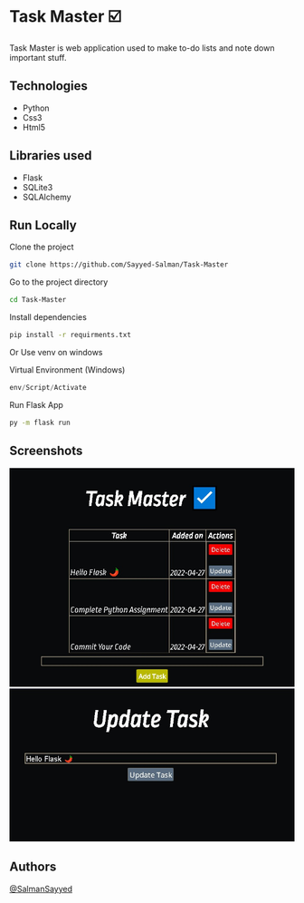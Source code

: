 # Task Master ☑️

Task Master is web application used to make to-do lists and note down important stuff.

## Technologies

- Python
- Css3
- Html5

## Libraries used

- Flask
- SQLite3
- SQLAlchemy

## Run Locally

Clone the project

```bash
git clone https://github.com/Sayyed-Salman/Task-Master
```

Go to the project directory

```bash
cd Task-Master
```

Install dependencies

```bash
pip install -r requirments.txt
```

Or Use venv on windows

Virtual Environment (Windows)

```powershell
env/Script/Activate
```

Run Flask App

```bash
py -m flask run
```

## Screenshots

![App Screenshot](./screenshots/home.jpg)
![Update Task UI](./screenshots/update_task.jpg)

## Authors

[@SalmanSayyed](https://www.github.com/octokatherine)
